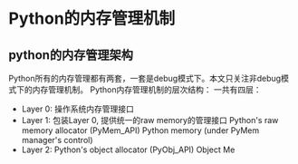 
# Python的内存管理机制

## python的内存管理架构
Python所有的内存管理都有两套，一套是debug模式下。本文只关注非debug模式下的内存管理机制。
Python内存管理机制的层次结构：
一共有四层：
- Layer 0: 操作系统内存管理接口
- Layer 1: 包装Layer 0, 提供统一的raw memory的管理接口
Python's raw memory allocator (PyMem_API)
Python memory (under PyMem manager's control)
- Layer 2: Python's object allocator (PyObj_API)
Object Me
<!--stackedit_data:
eyJoaXN0b3J5IjpbLTE2NTg3NTgwNDIsLTIwNTU3NTk0NjksMT
E3MjY4MzI0MV19
-->